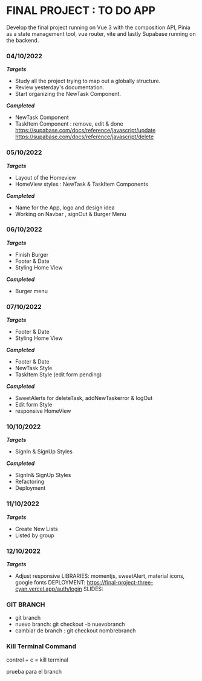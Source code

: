 # FINAL PROJECT : TO DO APP

Develop the final project running on Vue 3 with the composition API, Pinia as a state management tool, vue router, vite and lastly Supabase running on the backend.

### 04/10/2022

**_Targets_**

- Study all the project trying to map out a globally structure.
- Review yesterday's documentation.
- Start organizing the NewTask Component.

**_Completed_**

- NewTask Component
- TaskItem Component : remove, edit & done
  https://supabase.com/docs/reference/javascript/update
  https://supabase.com/docs/reference/javascript/delete

### 05/10/2022

**_Targets_**

- Layout of the Homeview
- HomeView styles : NewTask & TaskItem Components

**_Completed_**

- Name for the App, logo and design idea
- Working on Navbar , signOut & Burger Menu

### 06/10/2022

**_Targets_**

- Finish Burger
- Footer & Date
- Styling Home View

**_Completed_**

- Burger menu

### 07/10/2022

**_Targets_**

- Footer & Date
- Styling Home View

**_Completed_**

- Footer & Date
- NewTask Style
- TaskItem Style (edit form pending)

**_Completed_**

- SweetAlerts for deleteTask, addNewTaskerror & logOut
- Edit form Style
- responsive HomeView

### 10/10/2022

**_Targets_**

- SignIn & SignUp Styles

**_Completed_**

- SignIn& SignUp Styles
- Refactoring
- Deployment

### 11/10/2022

**_Targets_**

- Create New Lists
- Listed by group

### 12/10/2022

**_Targets_**

- Adjust responsive
  LIBRARIES: momentjs, sweetAlert, material icons, google fonts
  DEPLOYMENT: https://final-project-three-cyan.vercel.app/auth/login
  SLIDES:

### GIT BRANCH

- git branch
- nuevo branch: git checkout -b nuevobranch
- cambiar de branch : git checkout nombrebranch

### Kill Terminal Command

control + c = kill terminal

prueba para el branch
